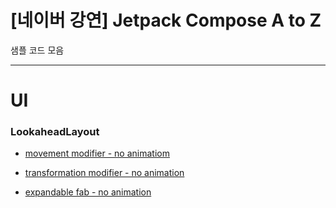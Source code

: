 # [네이버 강연] Jetpack Compose A to Z

샘플 코드 모음

---

# UI

### LookaheadLayout

- [movement modifier - no animatiom](https://github.com/jisungbin/AndroidPlayground/blob/584a4d761c4630dd85aed0087e9452a1df1c78b9/app/src/main/kotlin/land/sungbin/androidplayground/extension/lookahead.kt#L56-L85)
- [transformation modifier - no animation](https://github.com/jisungbin/AndroidPlayground/blob/a872e4715fea5b9969ef14ba7f9cde020dc7aaad/app/src/main/kotlin/land/sungbin/androidplayground/extension/lookahead.kt#L145-L158)

- [expandable fab - no animation](https://github.com/jisungbin/AndroidPlayground/blob/47cdbdf7eaf574c03de5e033b670af4a526859ea/app/src/main/kotlin/land/sungbin/androidplayground/snippet/animation/expendable-fab.kt#L85-L115)
